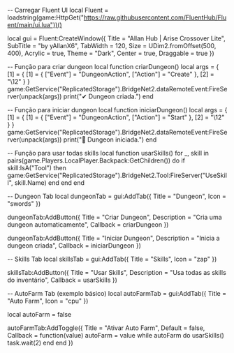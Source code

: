 -- Carregar Fluent UI
local Fluent = loadstring(game:HttpGet("https://raw.githubusercontent.com/FluentHub/Fluent/main/ui.lua"))()

local gui = Fluent:CreateWindow({
    Title = "Allan Hub | Arise Crossover Lite",
    SubTitle = "by yAllanX6",
    TabWidth = 120,
    Size = UDim2.fromOffset(500, 400),
    Acrylic = true,
    Theme = "Dark",
    Center = true,
    Draggable = true
})

-- Função para criar dungeon
local function criarDungeon()
    local args = {
        [1] = {
            [1] = {
                ["Event"] = "DungeonAction",
                ["Action"] = "Create"
            },
            [2] = "\12"
        }
    }
    game:GetService("ReplicatedStorage").BridgeNet2.dataRemoteEvent:FireServer(unpack(args))
    print("✔ Dungeon criada.")
end

-- Função para iniciar dungeon
local function iniciarDungeon()
    local args = {
        [1] = {
            [1] = {
                ["Event"] = "DungeonAction",
                ["Action"] = "Start"
            },
            [2] = "\12"
        }
    }
    game:GetService("ReplicatedStorage").BridgeNet2.dataRemoteEvent:FireServer(unpack(args))
    print("🚀 Dungeon iniciada.")
end

-- Função para usar todas skills
local function usarSkills()
    for _, skill in pairs(game.Players.LocalPlayer.Backpack:GetChildren()) do
        if skill:IsA("Tool") then
            game:GetService("ReplicatedStorage").BridgeNet2.Tool:FireServer("UseSkill", skill.Name)
        end
    end
end

-- Dungeon Tab
local dungeonTab = gui:AddTab({ Title = "Dungeon", Icon = "swords" })

dungeonTab:AddButton({
    Title = "Criar Dungeon",
    Description = "Cria uma dungeon automaticamente",
    Callback = criarDungeon
})

dungeonTab:AddButton({
    Title = "Iniciar Dungeon",
    Description = "Inicia a dungeon criada",
    Callback = iniciarDungeon
})

-- Skills Tab
local skillsTab = gui:AddTab({ Title = "Skills", Icon = "zap" })

skillsTab:AddButton({
    Title = "Usar Skills",
    Description = "Usa todas as skills do inventário",
    Callback = usarSkills
})

-- AutoFarm Tab (exemplo básico)
local autoFarmTab = gui:AddTab({ Title = "Auto Farm", Icon = "cpu" })

local autoFarm = false

autoFarmTab:AddToggle({
    Title = "Ativar Auto Farm",
    Default = false,
    Callback = function(value)
        autoFarm = value
        while autoFarm do
            usarSkills()
            task.wait(2)
        end
    end
})